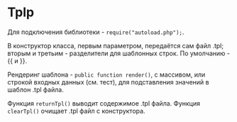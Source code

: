 # Tplp

Для подключения библиотеки - `require("autoload.php");`.

В конструктор класса, первым параметром, 
передаётся сам файл .tpl; вторым и третьим -
разделители для шаблонных строк. По умолчанию - {{ и }}.

Рендеринг шаблона - `public function render()`, с
массивом, или строкой входных данных (см. тест),
для подставления значений в шаблон .tpl файла.

Функция `returnTpl()` выводит содержимое .tpl файла.
Функция `clearTpl()` очищает .tpl файл с конструктора.